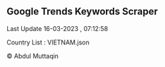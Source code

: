 

## Google Trends Keywords Scraper 
 
Last Update 16-03-2023 , 07:12:58

Country List :
VIETNAM.json



© Abdul Muttaqin 
